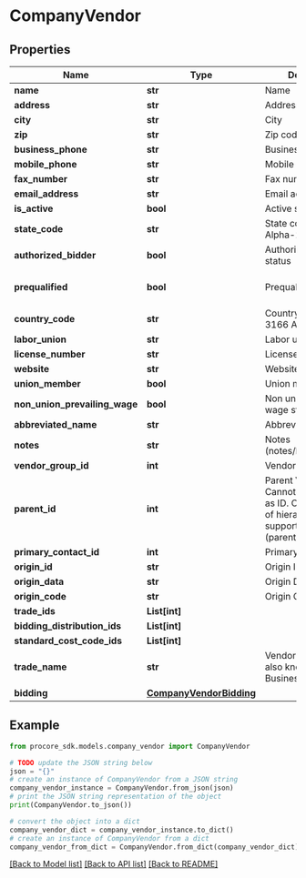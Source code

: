# CompanyVendor


## Properties

Name | Type | Description | Notes
------------ | ------------- | ------------- | -------------
**name** | **str** | Name | 
**address** | **str** | Address | [optional] 
**city** | **str** | City | [optional] 
**zip** | **str** | Zip code | [optional] 
**business_phone** | **str** | Business phone | [optional] 
**mobile_phone** | **str** | Mobile phone | [optional] 
**fax_number** | **str** | Fax number | [optional] 
**email_address** | **str** | Email address | [optional] 
**is_active** | **bool** | Active status | [optional] 
**state_code** | **str** | State code (ISO-3166 Alpha-2 format) | [optional] 
**authorized_bidder** | **bool** | Authorized bidder status | [optional] 
**prequalified** | **bool** | Prequalified status | [optional] [default to False]
**country_code** | **str** | Country code (ISO-3166 Alpha-2 format) | [optional] 
**labor_union** | **str** | Labor union | [optional] 
**license_number** | **str** | License number | [optional] 
**website** | **str** | Website url | [optional] 
**union_member** | **bool** | Union member status | [optional] 
**non_union_prevailing_wage** | **bool** | Non union prevailing wage status | [optional] 
**abbreviated_name** | **str** | Abbreviated name | [optional] 
**notes** | **str** | Notes (notes/keywords/tags) | [optional] 
**vendor_group_id** | **int** | Vendor Group ID | [optional] 
**parent_id** | **int** | Parent Vendor ID. Cannot be the same as ID. Only two levels of hierarchy are supported (parent/child). | [optional] 
**primary_contact_id** | **int** | Primary Contact ID | [optional] 
**origin_id** | **str** | Origin ID | [optional] 
**origin_data** | **str** | Origin Data | [optional] 
**origin_code** | **str** | Origin Code | [optional] 
**trade_ids** | **List[int]** |  | [optional] 
**bidding_distribution_ids** | **List[int]** |  | [optional] 
**standard_cost_code_ids** | **List[int]** |  | [optional] 
**trade_name** | **str** | Vendor&#39;s Trade Name, also known as Doing Business As (DBA). | [optional] 
**bidding** | [**CompanyVendorBidding**](CompanyVendorBidding.md) |  | [optional] 

## Example

```python
from procore_sdk.models.company_vendor import CompanyVendor

# TODO update the JSON string below
json = "{}"
# create an instance of CompanyVendor from a JSON string
company_vendor_instance = CompanyVendor.from_json(json)
# print the JSON string representation of the object
print(CompanyVendor.to_json())

# convert the object into a dict
company_vendor_dict = company_vendor_instance.to_dict()
# create an instance of CompanyVendor from a dict
company_vendor_from_dict = CompanyVendor.from_dict(company_vendor_dict)
```
[[Back to Model list]](../README.md#documentation-for-models) [[Back to API list]](../README.md#documentation-for-api-endpoints) [[Back to README]](../README.md)


